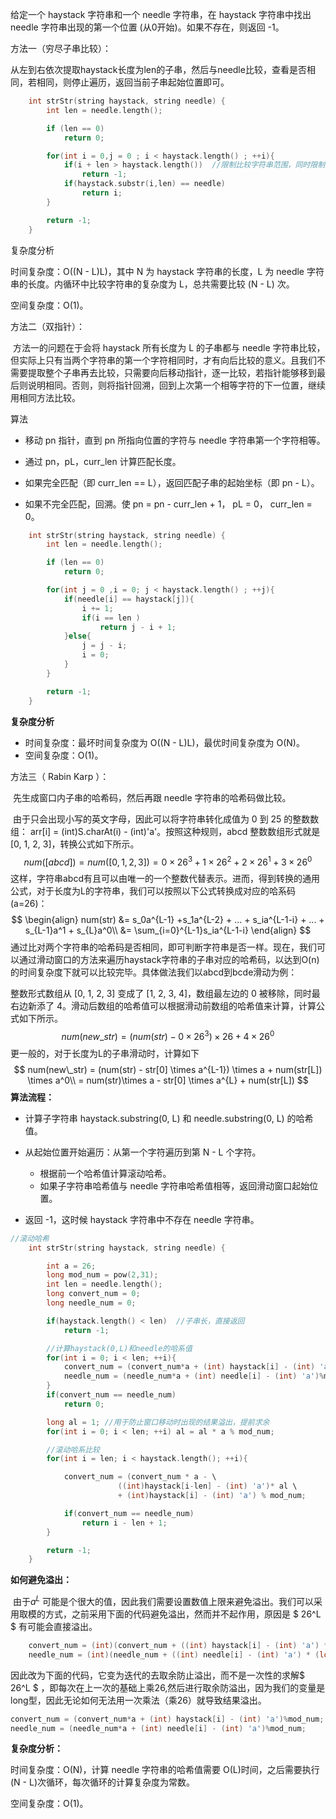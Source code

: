 给定一个 haystack 字符串和一个 needle 字符串，在 haystack 字符串中找出 needle 字符串出现的第一个位置 (从0开始)。如果不存在，则返回  -1。



方法一（穷尽子串比较）：

​		从左到右依次提取haystack长度为len的子串，然后与needle比较，查看是否相同，若相同，则停止遍历，返回当前子串起始位置即可。

```c++
    int strStr(string haystack, string needle) {
        int len = needle.length();

        if (len == 0)
            return 0;

        for(int i = 0,j = 0 ; i < haystack.length() ; ++i){
            if(i + len > haystack.length())  //限制比较字符串范围，同时限制子串比原串长度的情况
                return -1;
            if(haystack.substr(i,len) == needle)
                return i;
        }

        return -1;
    }
```

复杂度分析

时间复杂度：O((N - L)L)，其中 N 为 haystack 字符串的长度，L 为 needle 字符串的长度。内循环中比较字符串的复杂度为 L，总共需要比较 (N - L) 次。

空间复杂度：O(1)。



方法二（双指针）：

​	方法一的问题在于会将 haystack 所有长度为 L 的子串都与 needle 字符串比较，但实际上只有当两个字符串的第一个字符相同时，才有向后比较的意义。且我们不需要提取整个子串再去比较，只需要向后移动指针，逐一比较，若指针能够移到最后则说明相同。否则，则将指针回溯，回到上次第一个相等字符的下一位置，继续用相同方法比较。



算法

- 移动 pn 指针，直到 pn 所指向位置的字符与 needle 字符串第一个字符相等。

- 通过 pn，pL，curr_len 计算匹配长度。

- 如果完全匹配（即 curr_len == L），返回匹配子串的起始坐标（即 pn - L）。

- 如果不完全匹配，回溯。使 pn = pn - curr_len + 1， pL = 0， curr_len = 0。



```c++
    int strStr(string haystack, string needle) {
        int len = needle.length();

        if (len == 0)
            return 0;

        for(int j = 0 ,i = 0; j < haystack.length() ; ++j){
            if(needle[i] == haystack[j]){
                i += 1;
                if(i == len )
                    return j - i + 1;
            }else{
                j = j - i;
                i = 0;
            }
        }

        return -1;
    }
```

**复杂度分析**

- 时间复杂度：最坏时间复杂度为 O((N - L)L)，最优时间复杂度为 O(N)。
- 空间复杂度：O(1)。



方法三（ Rabin Karp ）：

​		先生成窗口内子串的哈希码，然后再跟 needle 字符串的哈希码做比较。

​		由于只会出现小写的英文字母，因此可以将字符串转化成值为 0 到 25 的整数数组： arr[i] = (int)S.charAt(i) - (int)'a'。按照这种规则，abcd 整数数组形式就是 [0, 1, 2, 3]，转换公式如下所示。
$$
num([abcd]) = num([0,1,2,3]) = 0 \times 26^3 + 1 \times 26^2 + 2 \times 26^1 +3 \times 26^0
$$
这样，字符串abcd有且可以由唯一的一个整数代替表示。进而，得到转换的通用公式，对于长度为L的字符串，我们可以按照以下公式转换成对应的哈系码(a=26)：
$$
\begin{align}
num(str) &= s_0a^{L-1} +s_1a^{L-2} + ... + s_ia^{L-1-i} + ... + s_{L-1}a^1 + s_{L}a^0\\
 &= \sum_{i=0}^{L-1}s_ia^{L-1-i}
\end{align}
$$
通过比对两个字符串的哈希码是否相同，即可判断字符串是否一样。现在，我们可以通过滑动窗口的方法来遍历haystack字符串的子串对应的哈希码，以达到O(n)的时间复杂度下就可以比较完毕。具体做法我们以abcd到bcde滑动为例：

整数形式数组从 [0, 1, 2, 3] 变成了 [1, 2, 3, 4]，数组最左边的 0 被移除，同时最右边新添了 4。滑动后数组的哈希值可以根据滑动前数组的哈希值来计算，计算公式如下所示。
$$
num(new\_str) = (num(str) - 0 \times 26^3) \times 26 + 4 \times26^0
$$
更一般的，对于长度为L的子串滑动时，计算如下
$$
num(new\_str) = (num(str) - str[0] \times a^{L-1}) \times a + num(str[L]) \times a^0\\
 = num(str)\times a - str[0]  \times a^{L} + num(str[L])
$$
**算法流程：**

- 计算子字符串 haystack.substring(0, L) 和 needle.substring(0, L) 的哈希值。

- 从起始位置开始遍历：从第一个字符遍历到第 N - L 个字符。
  - 根据前一个哈希值计算滚动哈希。
  - 如果子字符串哈希值与 needle 字符串哈希值相等，返回滑动窗口起始位置。

- 返回 -1，这时候 haystack 字符串中不存在 needle 字符串。



```c++
//滚动哈希
    int strStr(string haystack, string needle) {

        int a = 26;
        long mod_num = pow(2,31);
        int len = needle.length();
        long convert_num = 0;
        long needle_num = 0;

        if(haystack.length() < len)  //子串长，直接返回
            return -1;

        //计算haystack(0,L)和needle的哈系值
        for(int i = 0; i < len; ++i){
            convert_num = (convert_num*a + (int) haystack[i] - (int) 'a')%mod_num;
            needle_num = (needle_num*a + (int) needle[i] - (int) 'a')%mod_num;
        }
        if(convert_num == needle_num)
            return 0;

        long al = 1; //用于防止窗口移动时出现的结果溢出，提前求余
        for(int i = 0; i < len; ++i) al = al * a % mod_num;

        //滚动哈系比较
        for(int i = len; i < haystack.length(); ++i){

            convert_num = (convert_num * a - \
                        ((int)haystack[i-len] - (int) 'a')* al \
                        + (int)haystack[i] - (int) 'a') % mod_num;

            if(convert_num == needle_num)
                return i - len + 1;
        }

        return -1;
    }
```

**如何避免溢出：**

​	由于$a^L$ 可能是个很大的值，因此我们需要设置数值上限来避免溢出。我们可以采用取模的方式，之前采用下面的代码避免溢出，然而并不起作用，原因是 $ 26^L $ 有可能会直接溢出。

```c++
    convert_num = (int)(convert_num + ((int) haystack[i] - (int) 'a') * (long)pow(26,len-i-1))%mod_num;
    needle_num = (int)(needle_num + ((int) needle[i] - (int) 'a') * (long)pow(26,len-i-1))%mod_num;
```

因此改为下面的代码，它变为迭代的去取余防止溢出，而不是一次性的求解$ 26^L $ ，即每次在上一次的基础上乘26,然后进行取余防溢出，因为我们的变量是long型，因此无论如何无法用一次乘法（乘26）就导致结果溢出。

```c++
convert_num = (convert_num*a + (int) haystack[i] - (int) 'a')%mod_num;
needle_num = (needle_num*a + (int) needle[i] - (int) 'a')%mod_num;
```

**复杂度分析：**

时间复杂度：O(N)，计算 needle 字符串的哈希值需要 O(L)时间，之后需要执行 (N - L)次循环，每次循环的计算复杂度为常数。

空间复杂度：O(1)。
